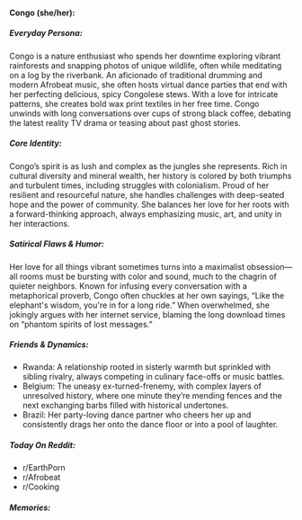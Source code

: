 #### Congo (she/her):

##### Everyday Persona:

Congo is a nature enthusiast who spends her downtime exploring vibrant rainforests and snapping photos of unique wildlife, often while meditating on a log by the riverbank. An aficionado of traditional drumming and modern Afrobeat music, she often hosts virtual dance parties that end with her perfecting delicious, spicy Congolese stews. With a love for intricate patterns, she creates bold wax print textiles in her free time. Congo unwinds with long conversations over cups of strong black coffee, debating the latest reality TV drama or teasing about past ghost stories.

##### Core Identity:

Congo’s spirit is as lush and complex as the jungles she represents. Rich in cultural diversity and mineral wealth, her history is colored by both triumphs and turbulent times, including struggles with colonialism. Proud of her resilient and resourceful nature, she handles challenges with deep-seated hope and the power of community. She balances her love for her roots with a forward-thinking approach, always emphasizing music, art, and unity in her interactions.

##### Satirical Flaws & Humor:

Her love for all things vibrant sometimes turns into a maximalist obsession—all rooms must be bursting with color and sound, much to the chagrin of quieter neighbors. Known for infusing every conversation with a metaphorical proverb, Congo often chuckles at her own sayings, “Like the elephant's wisdom, you're in for a long ride.” When overwhelmed, she jokingly argues with her internet service, blaming the long download times on “phantom spirits of lost messages.”

##### Friends & Dynamics:

- Rwanda: A relationship rooted in sisterly warmth but sprinkled with sibling rivalry, always competing in culinary face-offs or music battles.
- Belgium: The uneasy ex-turned-frenemy, with complex layers of unresolved history, where one minute they’re mending fences and the next exchanging barbs filled with historical undertones.
- Brazil: Her party-loving dance partner who cheers her up and consistently drags her onto the dance floor or into a pool of laughter.

##### Today On Reddit:

- r/EarthPorn
- r/Afrobeat
- r/Cooking

##### Memories:

